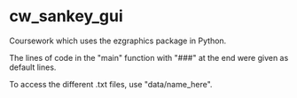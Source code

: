 # cw_sankey_gui
Coursework which uses the ezgraphics package in Python.

The lines of code in the "main" function with "###" at the end were given as default lines.

To access the different .txt files, use "data/name_here".
